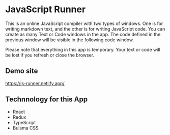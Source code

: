 # JavaScript Runner

This is an online JavaScript compiler with two types of windows. One is for writing markdown text, and the other is for writing JavaScript code. You can create as many Text or Code windows in the app. The code defined in the previous window will be visible in the following code window.

Please note that everything in this app is temporary. Your text or code will be lost if you refresh or close the browser.

## Demo site

https://js-runner.netlify.app/

## Technnology for this App

- React
- Redux
- TypeScript
- Bulsma CSS
